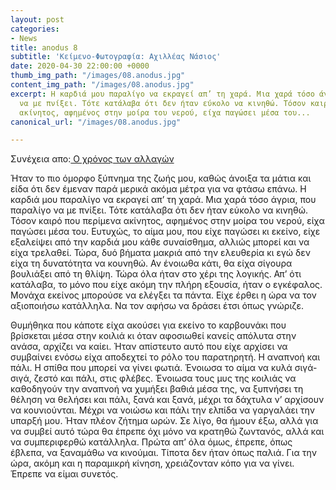 ```yaml
---
layout: post
categories:
- News
title: anodus 8
subtitle: 'Κείμενο-Φωτογραφία: Αχιλλέας Νάσιος'
date: 2020-04-30 22:00:00 +0000
thumb_img_path: "/images/08.anodus.jpg"
content_img_path: "/images/08.anodus.jpg"
excerpt: Η καρδιά μου παραλίγο να εκραγεί απ’ τη χαρά. Μια χαρά τόσο άγρια, που παραλίγο
  να με πνίξει. Τότε κατάλαβα ότι δεν ήταν εύκολο να κινηθώ. Τόσον καιρό που περίμενα
  ακίνητος, αφημένος στην μοίρα του νερού, είχα παγώσει μέσα του...
canonical_url: "/images/08.anodus.jpg"

---
```

Συνέχεια απο:<a href="https://hocusphotus.com/posts/anodus-7/" target="blank"> Ο χρόνος των αλλαγών</a>

Ήταν το πιο όμορφο ξύπνημα της ζωής μου, καθώς άνοιξα τα μάτια και είδα ότι δεν έμεναν παρά μερικά ακόμα μέτρα για να φτάσω επάνω. Η καρδιά μου παραλίγο να εκραγεί απ’ τη χαρά. Μια χαρά τόσο άγρια, που παραλίγο να με πνίξει. Τότε κατάλαβα ότι δεν ήταν εύκολο να κινηθώ. Τόσον καιρό που περίμενα ακίνητος, αφημένος στην μοίρα του νερού, είχα παγώσει μέσα του. Ευτυχώς, το αίμα μου, που είχε παγώσει κι εκείνο, είχε εξαλείψει από την καρδιά μου κάθε συναίσθημα, αλλιώς μπορεί και να είχα τρελαθεί. Τώρα, δυό βήματα μακριά από την ελευθερία κι εγώ δεν είχα τη δυνατότητα να κουνηθώ. Αν ένοιωθα κάτι, θα είχα σίγουρα βουλιάξει από τη θλίψη. Τώρα όλα ήταν στο χέρι της λογικής. Απ’ ότι κατάλαβα, το μόνο που είχε ακόμη την πλήρη εξουσία, ήταν ο εγκέφαλος. Μονάχα εκείνος μπορούσε να ελέγξει τα πάντα. Είχε έρθει η ώρα να τον αξιοποιήσω κατάλληλα. Να τον αφήσω να δράσει έτσι όπως γνώριζε.

Θυμήθηκα που κάποτε είχα ακούσει για εκείνο το καρβουνάκι που βρίσκεται μέσα στην κοιλιά κι όταν αφοσιωθεί κανείς απόλυτα στην ανάσα, αρχίζει να καίει. Ήταν απίστευτο αυτό που είχε αρχίσει να συμβαίνει ενόσω είχα αποδεχτεί το ρόλο του παρατηρητή. Η αναπνοή και πάλι. Η σπίθα που μπορεί να γίνει φωτιά. Ένοιωσα το αίμα να κυλά σιγά-σιγά, ζεστό και πάλι, στις φλέβες. Ένοιωσα τους μυς της κοιλιάς να καθοδηγούν την αναπνοή να χυμήξει βαθιά μέσα της, να ξυπνήσει τη θέληση να θελήσει και πάλι, ξανά και ξανά, μέχρι τα δάχτυλα ν’ αρχίσουν να κουνιούνται. Μέχρι να νοιώσω και πάλι την ελπίδα να γαργαλάει την υπαρξή μου. Ήταν πλέον ζήτημα ωρών. Σε λίγο, θα ήμουν έξω, αλλά για να συμβεί αυτό τώρα θα έπρεπε όχι μόνο να κρατηθώ ζωντανός, αλλά και να συμπεριφερθώ κατάλληλα. Πρώτα απ’ όλα όμως, έπρεπε, όπως έβλεπα, να ξαναμάθω να κινούμαι. Τίποτα δεν ήταν όπως παλιά. Για την ώρα, ακόμη και η παραμικρή κίνηση, χρειάζονταν κόπο για να γίνει. Έπρεπε να είμαι συνετός.